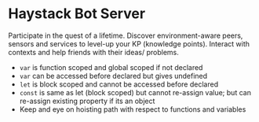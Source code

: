 # Haystack Bot Server

Participate in the quest of a lifetime. Discover environment-aware peers, sensors and services to level-up your KP (knowledge points). Interact with contexts and help friends with their ideas/ problems.

  - `var` is function scoped and global scoped if not declared
  - `var` can be accessed before declared but gives undefined
  - `let` is block scoped and cannot be accessed before declared
  - `const` is same as let (block scoped) but cannot re-assign value; but can re-assign existing property if its an object
  - Keep and eye on hoisting path with respect to functions and variables
